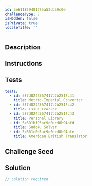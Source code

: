 ```yaml
---
id: 5e611829481575a52dc59c0e
challengeType: 7
isHidden: false
isPrivate: true
localeTitle: ''
---
```


## Description
<section id='description'>

</section>

## Instructions
<section id='instructions'>

</section>

## Tests
<section id='tests'>

```yml
tests:
  - id: 587d8249367417b2b2512c41
    title: Metric-Imperial Converter
  - id: 587d8249367417b2b2512c42
    title: Issue Tracker
  - id: 587d824a367417b2b2512c43
    title: Personal Library
  - id: 5e601bf95ac9d0ecd8b94afd
    title: Sudoku Solver
  - id: 5e601c0d5ac9d0ecd8b94afe
    title: American British Translator
```

</section>

## Challenge Seed
<section id='challengeSeed'>

</section>

## Solution
<section id='solution'>

```js
// solution required
```

</section>
